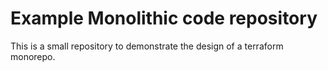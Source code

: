 # Example Monolithic code repository

This is a small repository to demonstrate the design of a terraform monorepo.